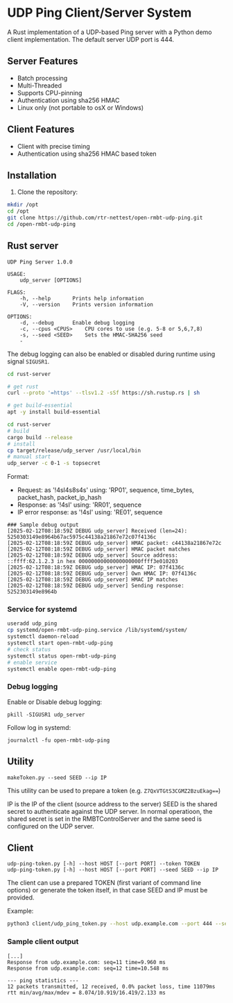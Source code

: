 # UDP Ping Client/Server System

A Rust implementation of a UDP-based Ping server with a Python demo client implementation.
The default server UDP port is 444.

## Server Features
- Batch processing
- Multi-Threaded
- Supports CPU-pinning
- Authentication using sha256 HMAC
- Linux only (not portable to osX or Windows)

## Client Features
- Client with precise timing
- Authentication using sha256 HMAC based token

## Installation

1. Clone the repository:
```bash
mkdir /opt
cd /opt
git clone https://github.com/rtr-nettest/open-rmbt-udp-ping.git
cd /open-rmbt-udp-ping
```

## Rust server

```
UDP Ping Server 1.0.0

USAGE:
    udp_server [OPTIONS]

FLAGS:
    -h, --help       Prints help information
    -V, --version    Prints version information

OPTIONS:
    -d, --debug      Enable debug logging
    -c, --cpus <CPUS>    CPU cores to use (e.g. 5-8 or 5,6,7,8)
    -s, --seed <SEED>    Sets the HMAC-SHA256 seed
    -
```

The debug logging can also be enabled or disabled during runtime using signal `SIGUSR1`.

```bash
cd rust-server

# get rust
curl --proto '=https' --tlsv1.2 -sSf https://sh.rustup.rs | sh

# get build-essential
apt -y install build-essential

cd rust-server
# build
cargo build --release
# install 
cp target/release/udp_server /usr/local/bin 
# manual start
udp_server -c 0-1 -s topsecret

```
Format:
- Request: as '!4sI4s8s4s' using: 'RP01', sequence, time_bytes, packet_hash, packet_ip_hash
- Response: as '!4sI' using: 'RR01', sequence
- IP error response: as '!4sI' using: 'RE01', sequence


```
### Sample debug output
[2025-02-12T08:18:59Z DEBUG udp_server] Received (len=24): 5250303149e8964b67ac5975c44138a21867e72c07f4136c
[2025-02-12T08:18:59Z DEBUG udp_server] HMAC packet: c44138a21867e72c
[2025-02-12T08:18:59Z DEBUG udp_server] HMAC packet matches
[2025-02-12T08:18:59Z DEBUG udp_server] Source address: ::ffff:62.1.2.3 in hex 00000000000000000000ffff3e010203
[2025-02-12T08:18:59Z DEBUG udp_server] HMAC IP: 07f4136c
[2025-02-12T08:18:59Z DEBUG udp_server] Own HMAC IP: 07f4136c
[2025-02-12T08:18:59Z DEBUG udp_server] HMAC IP matches
[2025-02-12T08:18:59Z DEBUG udp_server] Sending response: 5252303149e8964b
```

### Service for systemd

```bash
useradd udp_ping
cp systemd/open-rmbt-udp-ping.service /lib/systemd/system/
systemctl daemon-reload
systemctl start open-rmbt-udp-ping
# check status
systemctl status open-rmbt-udp-ping
# enable service  
systemctl enable open-rmbt-udp-ping
```

### Debug logging

Enable or Disable debug logging:
```
pkill -SIGUSR1 udp_server
```
Follow log in systemd:
```
journalctl -fu open-rmbt-udp-ping
```

## Utility
```
makeToken.py --seed SEED --ip IP
```
This utility can be used to prepare a token (e.g. `Z7QxVTGtS3CGMZ2BzuEkag==`)

IP is the IP of the client (source address to the server)
SEED is the shared secret to authenticate against the UDP server. In normal operatioon, the shared secret is set 
in the RMBTControlServer and the same seed is configured on the UDP server.

## Client
```
udp-ping-token.py [-h] --host HOST [--port PORT] --token TOKEN  
udp-ping-token.py [-h] --host HOST [--port PORT] --seed SEED --ip IP
```
The client can use a prepared TOKEN (first variant of command line options) or generate the token itself, in that 
case SEED and IP must be provided.

Example:
```bash
python3 client/udp_ping_token.py --host udp.example.com --port 444 --seed topsecret  --ip 1.2.3.4
```

### Sample client output
```
[...]
Response from udp.example.com: seq=11 time=9.960 ms
Response from udp.example.com: seq=12 time=10.548 ms

--- ping statistics ---
12 packets transmitted, 12 received, 0.0% packet loss, time 11079ms
rtt min/avg/max/mdev = 8.074/10.919/16.419/2.133 ms
```





